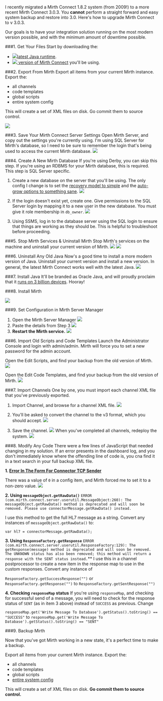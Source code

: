 <!--{Title:"Upgrading to Mirth Connect 3",Intro:"How to upgrade your Mirth Connect to Version 3.",PublishedOn:""} -->

I recently migrated a Mirth Connect 1.8.2 system (from 2009!) to a more recent Mirth Connect 3.0.3. You **cannot** perform a straight forward and easy system backup and restore into 3.0. Here's how to upgrade Mirth Connect to v 3.0.3.

Our goals is to have your integration solution running on the most modern version possible, and with the minimum amount of downtime possible. 

###1. Get Your Files
Start by downloading the:

- [![](http://i.imgur.com/dQE54bu.png)latest Java runtime](https://www.java.com/en/download/index.jsp).
- [![](http://www.mirthcorp.com/wp-content/themes/atahualpa344/images/favicon/custom/mirth_16.ico) version of Mirth Connect](http://www.mirthcorp.com/community/downloads) you'll be using.

###2. Export From Mirth
Export all items from your current Mirth instance. Export the:

- all channels
- code templates
- global scripts
- entire system config
 
This will create a set of XML files on disk. Go commit them to source control.  

![](img/mirth-upgrade-exported-files.png)

###3. Save Your Mirth Connect Server Settings
Open Mirth Server, and copy out the settings you're currently using. I'm using SQL Server for Mirth's database, so I need to be sure to remember the login that's being used to access the current Mirth database.
![](img/mirth-upgrade-current-settings.png)

###4. Create A New Mirth Database
If you're using Derby, you can skip this step. If you're using an RDBMS for your Mirth database, this is required. This step is SQL Server specific.

1. Create a new database on the server that you'll be using. The only config I change is to set the [recovery model to simple](http://msdn.microsoft.com/en-us/library/ms189275.aspx) and the [auto-grow options to something sane](https://www.simple-talk.com/sql/database-administration/sql-server-database-growth-and-autogrowth-settings/).
![](img/mirth-upgrade-new-db.png)

2. If the login doesn't exist yet, create one. Give permissions to the SQL Server login by mapping it to a new user in the new database. You must give it role membership in `db_owner`.
![](img/mirth-upgrade-new-user-mapping.png)   

3. Using SSMS, log in to the database server using the SQL login to ensure that things are working as they should be. This is helpful to troubleshoot before proceeding.

###5. Stop Mirth Services & Uninstall Mirth
Stop Mirth's services on the machine and uninstall your current version of Mirth.
![](img/mirth-upgrade-stop-service.png)
![](img/mirth-upgrade-uninstall-old.png)

###6. Uninstall Any Old Java
Now's a good time to install a more modern version of Java. Uninstall your current version and install a new version. In general, the latest Mirth Connect works well with the latest Java. 
![](img/mirth-upgrade-uninstall-java.png)

###7. Install Java
It'll be branded as Oracle Java, and will proudly proclaim that it [runs on 3 billion devices](http://skeptics.stackexchange.com/q/9870/15369). Hooray!

###8. Install Mirth

![](img/mirth-upgrade-install-mirth-v3.png)

###9. Set Configuration in Mirth Server Manager

1. Open the Mirth Server Manager
![](img/mirth-upgrade-server-mgr.png)
2. Paste the details from Step 3
![](img/mirth-upgrade-server-mgr-connection.png)
3. **Restart the Mirth service.**
![](img/mirth-upgrade-server-mgr-restart.png)

###6. Import Old Scripts and Code Templates
Launch the Administrator Console and login with admin/admin. Mirth will force you to set a new password for the admin account.

Open the Edit Scripts, and find your backup from the old version of Mirth.
![](img/mirth-upgrade-import-scripts.png)


Open the Edit Code Templates, and find your backup from the old version of Mirth.
![](img/mirth-upgrade-import-code-templates.png)

###7. Import Channels
One by one, you must import each channel XML file that you've previously exported. 

1. Import Channel, and browse for a channel XML file.
![](img/mirth-upgrade-import-channel-browse.png)

2. You'll be asked to convert the channel to the v3 format, which you should accept.
![](img/mirth-upgrade-import-channel-convert.png)

3. Save the channel.
![](img/mirth-upgrade-import-channel-save.png)
When you've completed all channels, redeploy the system.
![](img/mirth-upgrade-import-channel-redeploy.png)

###8. Modify Any Code
There were a few lines of JavaScript that needed changing in my solution.
If an error presents in the dashboard log, and you don't immediately know where the offending line of code is, you cna find it in a text search in your full backup XML file.

**1. [Error In The Form For Connector TCP Sender](img/mirth-upgrade-import-channel-err-tcp-sender.png)**

 There was a value of `0` in a config item, and Mirth forced me to set it to a non-zero value.
![](img/mirth-upgrade-import-channel-err-tcp-sender-missing-value.png)

**2. Using `messageObject.getRawData()`**
`ERROR (com.mirth.connect.server.userutil.MessageObject:260): The messageObject.getRawData() method is deprecated and will soon be removed. Please use connectorMessage.getRawData() instead.`
 
I use this method to get the full HL7 message as a string. Convert any instances of `messageObject.getRawData()` to:

   `var hl7 = connectorMessage.getRawData();` 
     
**3. Using `ResponseFactory.getResponse`**
`ERROR (com.mirth.connect.server.userutil.ResponseFactory:129): The getResponse(message) method is deprecated and will soon be removed. The UNKNOWN status has also been removed; this method will return a response with the SENT status instead.`**
I use this in a channel postprocessor to create a new item in the response map to use in the custom responses. Convert any instance of  

`ResponseFactory.getSuccessResponse("")` or ` ResponseFactory.getResponse("")`
to
`ResponseFactory.getSentResponse("")`


**4. Checking `responseMap` status**
If you're using `responseMap`, and checking for successful send of a message, you will need to check for the response status of `SENT` (as in item 3 above) instead of `SUCCESS` as previous. Change

`responseMap.get('Write Message To Database').getStatus().toString() == "SUCCESS"`
to
`responseMap.get('Write Message To Database').getStatus().toString() == "SENT"`


###9. Backup Mirth

Now that you've got Mirth working in a new state, it's a perfect time to make a backup.

Export all items from your current Mirth instance. Export the:

- all channels
- code templates
- global scripts
- [entire system config](img/mirth-upgrade-backup-config.png)
 
This will create a set of XML files on disk. **Go commit them to source control.**  

 